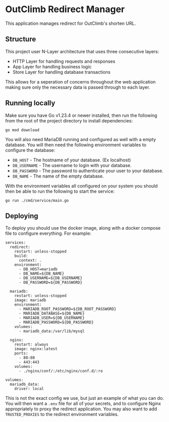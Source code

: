 # OutClimb Redirect Manager

This application manages redirect for OutClimb's shorten URL.

## Structure

This project user N-Layer architecture that uses three consecutive layers:

- HTTP Layer for handling requests and responses
- App Layer for handling business logic
- Store Layer for handling database transactions

This allows for a seperation of concerns throughout the web application making sure only the necessary data is passed through to each layer.

## Running locally

Make sure you have Go v1.23.4 or newer installed, then run the following from the root of the project directory to install dependencies:

```
go mod download
```

You will also need MariaDB running and configured as well with a empty database. You will then need the following environment variables to configure the database:

- `DB_HOST` - The hostname of your database. (Ex localhost)
- `DB_USERNAME` - The username to login with your database.
- `DB_PASSWORD` - The password to authenticate your user to your database.
- `DB_NAME` - The name of the empty database.

With the environment variables all configured on your system you should then be able to run the following to start the service:

```
go run ./cmd/service/main.go
```

## Deploying

To deploy you should use the docker image, along with a docker compose file to configure everything. For example:

```
services:
  redirect:
    restart: unless-stopped
    build:
      context: .
    environment:
      - DB_HOST=mariadb
      - DB_NAME=${DB_NAME}
      - DB_USERNAME=${DB_USERNAME}
      - DB_PASSWORD=${DB_PASSWORD}

  mariadb:
    restart: unless-stopped
    image: mariadb
    environment:
      - MARIADB_ROOT_PASSWORD=${DB_ROOT_PASSWORD}
      - MARIADB_DATABASE=${DB_NAME}
      - MARIADB_USER=${DB_USERNAME}
      - MARIADB_PASSWORD=${DB_PASSWORD}
    volumes:
      - mariadb_data:/var/lib/mysql

  nginx:
    restart: always
    image: nginx:latest
    ports:
      - 80:80
      - 443:443
    volumes:
      - ./nginx/conf/:/etc/nginx/conf.d/:ro

volumes:
  mariadb_data:
    driver: local
```

This is not the exact config we use, but just an example of what you can do. You will then want a `.env` file for all of your secrets, and to configure Nginx appropriately to proxy the redirect application. You may also want to add `TRUSTED_PROXIES` to the redirect environment variables.
